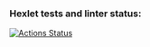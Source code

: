### Hexlet tests and linter status:
[![Actions Status](https://github.com/philheh/frontend-bootcamp-project-11/workflows/hexlet-check/badge.svg)](https://github.com/philheh/frontend-bootcamp-project-11/actions)